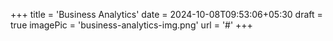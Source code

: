 +++
title = 'Business Analytics'
date = 2024-10-08T09:53:06+05:30
draft = true
imagePic = 'business-analytics-img.png'
url = '#'
+++